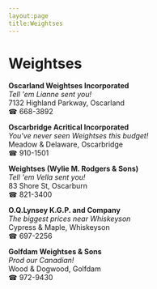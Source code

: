 ```yaml
---
layout:page
title:Weightses
---
```

# Weightses

**Oscarland Weightses Incorporated**  
_Tell 'em Lianne sent you!_  
7132 Highland Parkway, Oscarland  
☎ 668-3892



**Oscarbridge Acritical Incorporated**  
_You've never seen Weightses this budget!_  
Meadow & Delaware, Oscarbridge  
☎ 910-1501



**Weightses (Wylie M. Rodgers & Sons)**  
_Tell 'em Vella sent you!_  
83 Shore St, Oscarburn  
☎ 821-3400



**O.Q.Lynsey K.G.P. and Company**  
_The biggest prices near Whiskeyson_  
Cypress & Maple, Whiskeyson  
☎ 697-2256



**Golfdam Weightses & Sons**  
_Prod our Canadian!_  
Wood & Dogwood, Golfdam  
☎ 972-9430



